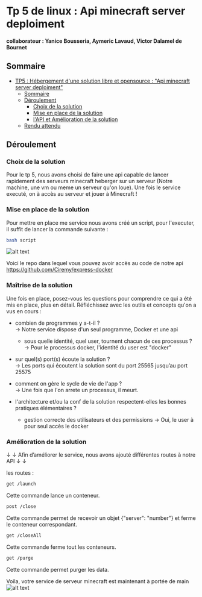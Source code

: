 # Tp 5 de linux : Api minecraft server deploiment

#### collaborateur : Yanice Bousseria, Aymeric Lavaud, Victor Dalamel de Bournet


## Sommaire

- [TP5 : Hébergement d'une solution libre et opensource : "Api minecraft server deploiment"](#tp5--hébergement-dune-solution-libre-et-opensource)
  - [Sommaire](#sommaire)
  - [Déroulement](#déroulement)
    - [Choix de la solution](#choix-de-la-solution)
    - [Mise en place de la solution](#mise-en-place-de-la-solution)
    - [l'API et Amélioration de la solution](#maîtrise-de-la-solution)
  - [Rendu attendu](#rendu-attendu)
 
 ## Déroulement

### Choix de la solution

Pour le tp 5, nous avons choisi de faire une api capable de lancer rapidement des serveurs minecraft heberger sur un serveur (Notre machine, une vm ou meme un serveur qu'on loue).
Une fois le service executé, on à accès au serveur et jouer à Minecraft !


### Mise en place de la solution
Pour mettre en place me service nous avons créé un script, pour l'executer, il suffit de lancer la commande suivante :
```bash
bash script
```
![alt text](https://miro.medium.com/max/688/1*aqOwM4T47u7riL32Fn235Q.png)

Voici le repo dans lequel vous pouvez avoir accès au code de notre api   
https://github.com/Ciremy/express-docker



### Maîtrise de la solution

Une fois en place, posez-vous les questions pour comprendre ce qui a été mis en place, plus en détail. Réfléchissez avec les outils et concepts qu'on a vus en cours :

- combien de programmes y a-t-il ?  
-> Notre service dispose d'un seul programme, Docker et une api
  - sous quelle identité, quel user, tournent chacun de ces processus ?  
-> Pour le processus docker, l'identité du user est "docker"
- sur quel(s) port(s) écoute la solution ?  
-> Les ports qui écoutent la solution sont du port 25565 jusqu’au port 25575
- comment on gère le sycle de vie de l'app ?  
-> Une fois que l'on arrete un processus, il meurt.

- l'architecture et/ou la conf de la solution respectent-elles les bonnes pratiques élémentaires ?
  - gestion correcte des utilisateurs et des permissions
-> Oui, le user à pour seul accès le docker 

### Amélioration de la solution

↓  ↓ Afin d’améliorer le service, nous avons ajouté différentes routes à notre API ↓  ↓


les routes :

```bash
get /launch
````
Cette commande lance un conteneur.

```bash
post /close
```
Cette commande permet de recevoir un objet {"server": "number"} et ferme le conteneur correspondant. 

```bash
get /closeAll
```
Cette commande ferme tout les conteneurs.

```bash
get /purge
```
Cette commande permet purger les data.   


Voila, votre service de serveur minecraft est maintenant à portée de main  
![alt text](https://miro.medium.com/max/415/1*JS8H0spN34TK4LXVQAWUdQ.png)



